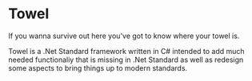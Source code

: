# Towel
If you wanna survive out here you've got to know where your towel is.

Towel is a .Net Standard framework written in C# intended to add much needed functionaliy that is missing in .Net Standard as well as redesign some aspects to bring things up to modern standards.
